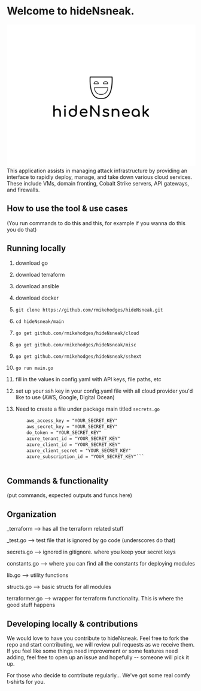 Welcome to hideNsneak.
===============================
![Alt text](assets/logo.png "hideNsneak")
This application assists in managing attack infrastructure by providing an interface to rapidly deploy, manage, and take down various cloud services. These include VMs, domain fronting, Cobalt Strike servers, API gateways, and firewalls.


How to use the tool & use cases
-------------------------------
(You run commands to do this and this, for example if you wanna do this you do that)


Running locally
---------------
1. download go
2. download terraform
3. download ansible
4. download docker
5. `git clone https://github.com/rmikehodges/hideNsneak.git`
6. `cd hideNsneak/main`
7. `go get github.com/rmikehodges/hideNsneak/cloud`
8. `go get github.com/rmikehodges/hideNsneak/misc`
9. `go get github.com/rmikehodges/hideNsneak/sshext`
10. `go run main.go`
11. fill in the values in config.yaml with API keys, file paths, etc
12. set up your ssh key in your config.yaml file with all cloud provider you'd like to use (AWS, Google, Digital Ocean)
13. Need to create a file under package main titled `secrets.go`

	```const tfvars = 
		aws_access_key = "YOUR_SECRET_KEY"
		aws_secret_key = "YOUR_SECRET_KEY"
		do_token = "YOUR_SECRET_KEY"
		azure_tenant_id = "YOUR_SECRET_KEY"
		azure_client_id = "YOUR_SECRET_KEY"
		azure_client_secret = "YOUR_SECRET_KEY"
		azure_subscription_id = "YOUR_SECRET_KEY"```


Commands & functionality
------------------------
(put commands, expected outputs and funcs here)


Organization
------------
_terraform --> has all the terraform related stuff

_test.go --> test file that is ignored by go code (underscores do that)

secrets.go --> ignored in gitignore. where you keep your secret keys

constants.go --> where you can find all the constants for deploying modules

lib.go --> utility functions

structs.go --> basic structs for all modules

terraformer.go --> wrapper for terraform functionality. This is where the good stuff happens

Developing locally & contributions
----------------------------------

We would love to have you contribute to hideNsneak. Feel free to fork the repo and start contributing, we will review pull requests as we receive them. If you feel like some things need improvement or some features need adding, feel free to open up an issue and hopefully -- someone will pick it up. 

For those who decide to contribute regularly... We've got some real comfy t-shirts for you.